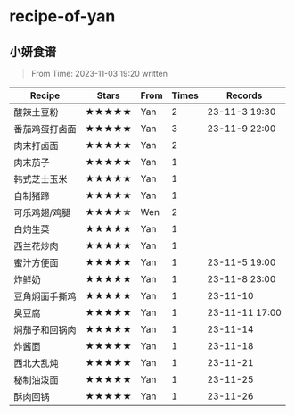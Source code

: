 # recipe-of-yan
## 小妍食谱
> From Time: 2023-11-03 19:20 written

| Recipe         | Stars | From | Times | Records        |
| -------------- | ----- | ---- | ----- | -------------- |
| 酸辣土豆粉     | ★★★★★ | Yan  | 2     | 23-11-3 19:30  |
| 番茄鸡蛋打卤面 | ★★★★★ | Yan  | 3     | 23-11-9 22:00  |
| 肉末打卤面     | ★★★★★ | Yan  | 2     |                |
| 肉末茄子       | ★★★★★ | Yan  | 1     |                |
| 韩式芝士玉米   | ★★★★★ | Yan  | 1     |                |
| 自制猪蹄       | ★★★★★ | Yan  | 1     |                |
| 可乐鸡翅/鸡腿  | ★★★★☆ | Wen  | 2     |                |
| 白灼生菜       | ★★★★★ | Yan  | 1     |                |
| 西兰花炒肉     | ★★★★★ | Yan  | 1     |                |
| 蜜汁方便面     | ★★★★★ | Yan  | 1     | 23-11-5 19:00  |
| 炸鲜奶         | ★★★★★ | Yan  | 1     | 23-11-8 23:00  |
| 豆角焖面手撕鸡 | ★★★★★ | Yan  | 1     | 23-11-10       |
| 臭豆腐         | ★★★★★ | Yan  | 1     | 23-11-11 17:00 |
| 焖茄子和回锅肉 | ★★★★★ | Yan  | 1     | 23-11-14       |
| 炸酱面         | ★★★★★ | Yan  | 1     | 23-11-18       |
| 西北大乱炖     | ★★★★★ | Yan  | 1     | 23-11-21       |
| 秘制油泼面     | ★★★★★ | Yan  | 1     | 23-11-25       |
| 酥肉回锅       | ★★★★★ | Yan  | 1     | 23-11-26       |